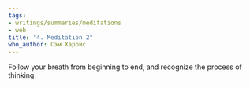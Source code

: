 ```yaml
---
tags:
- writings/summaries/meditations
- web
title: "4. Meditation 2"
who_author: Сэм Харрис
---
```


Follow your breath from beginning to end, and recognize the process of thinking.